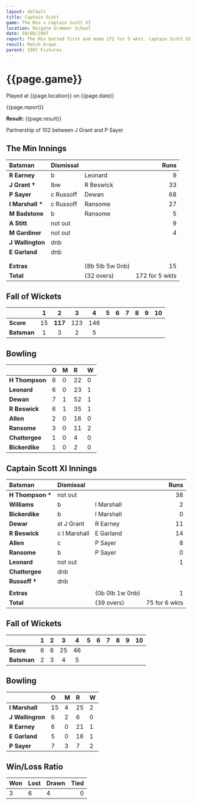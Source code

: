 ```yaml
---
layout: default
title: Captain Scott
game: The Min v Captain Scott XI
location: Reigate Grammar School
date: 10/08/1997
report: The Min batted first and made 172 for 5 wkts. Captain Scott XI replied with 75 for 6 wkts
result: Match Drawn
parent: 1997 Fixtures
---
```


# {{page.game}}

Played at {{page.location}} on {{page.date}}

{{page.report}}

**Result:** {{page.result}}

Partnership  of 102 between J Grant and P Sayer

## The Min Innings

| Batsman | Dismissal |  | Runs |
|:---|:---|---|---:|
| **R Earney** | b | Leonard | 9 |
| **J Grant &#8224;** | lbw | R Beswick | 33 |
| **P Sayer** | c Russoff | Dewan | 68 |
| **I Marshall &#42;** | c Russoff | Ransome | 27 |
| **M Badstone** | b | Ransome | 5 |
| **A Stitt** | not out |  | 9 |
| **M Gardiner** | not out |  | 4 |
| **J Wallington** | dnb |  |  |
| **E Garland** | dnb |  |  |
|  |  |  |  |
|  |  |  |  |
| **Extras** | | (8b 5lb 5w 0nb) | 15 |
| **Total** | | (32 overs) | 172 for 5 wkts |

## Fall of Wickets

| | 1 | 2 | 3 | 4 | 5 | 6 | 7 | 8 | 9 | 10 |
|---|:---:|:---:|:---:|:---:|:---:|:---:|:---:|:---:|:---:|:---:|
| **Score** | 15 | **117** | 123 | 146  |  |  |  |  |  |  |
| **Batsman** | 1 | 3 | 2 | 5 |  |  |  |  |  |  |

## Bowling

| | O | M | R | W |
|---|:---|:---|:---|:---|
| **H Thompson** | 6 | 0 | 22 | 0 |
| **Leonard** | 6 | 0 | 23 | 1 |
| **Dewan** | 7 | 1 | 52 | 1 |
| **R Beswick** | 6 | 1 | 35 | 1 |
| **Allen** | 2 | 0 | 16 | 0 |
| **Ransome** | 3 | 0 | 11 | 2 |
| **Chattergee** | 1 | 0 | 4 | 0 |
| **Bickerdike** | 1 | 0 | 2 | 0 |

## Captain Scott XI Innings

| Batsman | Dismissal |  | Runs |
|:---|:---|---|---:|
| **H Thompson &#42;** | not out |  | 38 |
| **Williams** | b | I Marshall | 2 |
| **Bickerdike** | b | I Marshall | 0 |
| **Dewar** | st J Grant | R Earney | 11 |
| **R Beswick** | c I Marshall | E Garland | 14 |
| **Allen** | c | P Sayer | 8 |
| **Ransome** | b | P Sayer | 0 |
| **Leonard** | not out |  | 1 |
| **Chattergee** | dnb |  |  |
| **Russoff &#8224;** | dnb |  |  |
|  |  |  |  |
| **Extras** | | (0b 0lb 1w 0nb) | 1 |
| **Total** | | (39 overs) | 75 for 6 wkts |

## Fall of Wickets

| | 1 | 2 | 3 | 4 | 5 | 6 | 7 | 8 | 9 | 10 |
|---|:---:|:---:|:---:|:---:|:---:|:---:|:---:|:---:|:---:|:---:|
| **Score** | 6 | 6 | 25 | 46 |  |  |  |  |  |  |
| **Batsman** | 2 | 3 | 4 |  5|  |  |  |  |  |  |

## Bowling

| | O | M | R | W |
|---|:---|:---|:---|:---|
| **I Marshall** | 15 | 4 | 25 | 2 |
| **J Wallingron** | 6 | 2 | 6 | 0 |
| **R Earney** | 6 | 0 | 21 | 1 |
| **E Garland** | 5 | 0 | 16 | 1 |
| **P Sayer** | 7 | 3 | 7 | 2 |

## Win/Loss Ratio

| Won | Lost | Drawn | Tied |
|:---|:---|:---|---:|
| 3 | 6 | 4 | 0 |